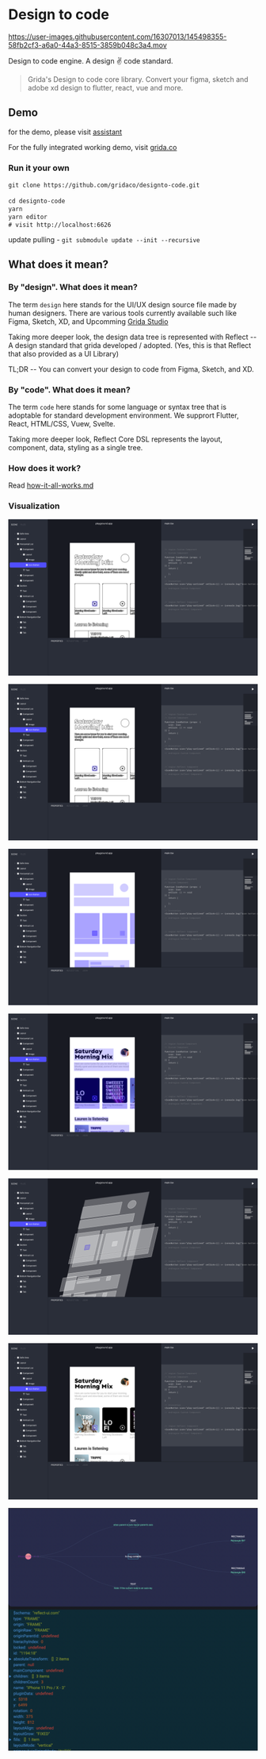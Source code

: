 # Design to code

https://user-images.githubusercontent.com/16307013/145498355-58fb2cf3-a6a0-44a3-8515-3859b048c3a4.mov

Design to code engine. A design ✌️ code standard.

> Grida's Design to code core library. Convert your figma, sketch and adobe xd design to flutter, react, vue and more.

## Demo

for the demo, please visit [assistant](https://github.com/gridaco/assistant)

For the fully integrated working demo, visit [grida.co](https://grida.co)

### Run it your own

```
git clone https://github.com/gridaco/designto-code.git

cd designto-code
yarn
yarn editor
# visit http://localhost:6626
```

update pulling - `git submodule update --init --recursive`

## What does it mean?

### By "design". What does it mean?

The term `design` here stands for the UI/UX design source file made by human designers. There are various tools currently available such like Figma, Sketch, XD, and Upcomming [Grida Studio](https://github.com/gridaco/grida)

Taking more deeper look, the design data tree is represented with Reflect -- A design standard that grida developed / adopted. (Yes, this is that Reflect that also provided as a UI Library)

TL;DR -- You can convert your design to code from Figma, Sketch, and XD.

### By "code". What does it mean?

The term `code` here stands for some language or syntax tree that is adoptable for standard development environment. We supprort Flutter, React, HTML/CSS, Vuew, Svelte.

Taking more deeper look, Reflect Core DSL represents the layout, component, data, styling as a single tree.

### How does it work?

Read [how-it-all-works.md](./how-it-all-works.md)

### Visualization

![](./branding/shot-1.png)

![](./branding/shot-1.png)

![](./branding/shot-2.png)

![](./branding/shot-3.png)

![](./branding/shot-4.png)

![](./branding/shot-5.png)

![Grida's design to code. design node visualization snapshot](./branding/example-visualization-design-nodes.png)
